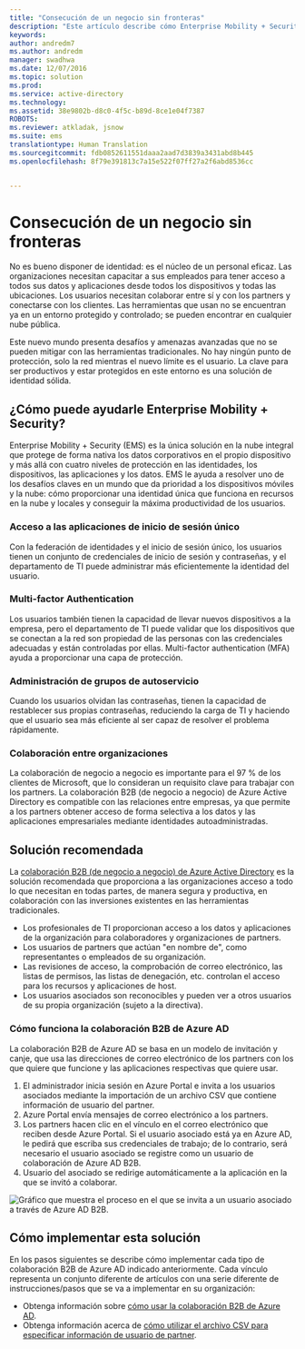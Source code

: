 ```yaml
---
title: "Consecución de un negocio sin fronteras"
description: "Este artículo describe cómo Enterprise Mobility + Security puede utilizarse para proporcionar una identidad única que funciona a través de activos locales y en la nube y mantiene la mayor productividad posible de los usuarios mediante el aprovechamiento de herramientas en Azure Active Directory."
keywords: 
author: andredm7
ms.author: andredm
manager: swadhwa
ms.date: 12/07/2016
ms.topic: solution
ms.prod: 
ms.service: active-directory
ms.technology: 
ms.assetid: 38e9802b-d8c0-4f5c-b89d-8ce1e04f7387
ROBOTS: 
ms.reviewer: atkladak, jsnow
ms.suite: ems
translationtype: Human Translation
ms.sourcegitcommit: fdb0852611551daaa2aad7d3839a3431abd8b445
ms.openlocfilehash: 8f79e391813c7a15e522f07ff27a2f6abd8536cc


---
```


# <a name="enable-business-without-borders"></a>Consecución de un negocio sin fronteras
No es bueno disponer de identidad: es el núcleo de un personal eficaz. Las organizaciones necesitan capacitar a sus empleados para tener acceso a todos sus datos y aplicaciones desde todos los dispositivos y todas las ubicaciones. Los usuarios necesitan colaborar entre sí y con los partners y conectarse con los clientes. Las herramientas que usan no se encuentran ya en un entorno protegido y controlado; se pueden encontrar en cualquier nube pública.

Este nuevo mundo presenta desafíos y amenazas avanzadas que no se pueden mitigar con las herramientas tradicionales. No hay ningún punto de protección, solo la red mientras el nuevo límite es el usuario. La clave para ser productivos y estar protegidos en este entorno es una solución de identidad sólida.

## <a name="how-can-enterprise-mobility--security-help-you"></a>¿Cómo puede ayudarle Enterprise Mobility + Security?
Enterprise Mobility + Security (EMS) es la única solución en la nube integral que protege de forma nativa los datos corporativos en el propio dispositivo y más allá con cuatro niveles de protección en las identidades, los dispositivos, las aplicaciones y los datos. EMS le ayuda a resolver uno de los desafíos claves en un mundo que da prioridad a los dispositivos móviles y la nube: cómo proporcionar una identidad única que funciona en recursos en la nube y locales y conseguir la máxima productividad de los usuarios.

### <a name="access-to-single-sign-on-applications"></a>Acceso a las aplicaciones de inicio de sesión único
Con la federación de identidades y el inicio de sesión único, los usuarios tienen un conjunto de credenciales de inicio de sesión y contraseñas, y el departamento de TI puede administrar más eficientemente la identidad del usuario.
### <a name="multi-factor-authentication"></a>Multi-factor Authentication
Los usuarios también tienen la capacidad de llevar nuevos dispositivos a la empresa, pero el departamento de TI puede validar que los dispositivos que se conectan a la red son propiedad de las personas con las credenciales adecuadas y están controladas por ellas. Multi-factor authentication (MFA) ayuda a proporcionar una capa de protección.
### <a name="self-service-group-management"></a>Administración de grupos de autoservicio
Cuando los usuarios olvidan las contraseñas, tienen la capacidad de restablecer sus propias contraseñas, reduciendo la carga de TI y haciendo que el usuario sea más eficiente al ser capaz de resolver el problema rápidamente.
### <a name="cross-organization-collaboration"></a>Colaboración entre organizaciones
La colaboración de negocio a negocio es importante para el 97 % de los clientes de Microsoft, que lo consideran un requisito clave para trabajar con los partners. La colaboración B2B (de negocio a negocio) de Azure Active Directory es compatible con las relaciones entre empresas, ya que permite a los partners obtener acceso de forma selectiva a los datos y las aplicaciones empresariales mediante identidades autoadministradas.

## <a name="recommended-solution"></a>Solución recomendada
La [colaboración B2B (de negocio a negocio) de Azure Active Directory](https://azure.microsoft.com/documentation/articles/active-directory-b2b-what-is-azure-ad-b2b/) es la solución recomendada que proporciona a las organizaciones acceso a todo lo que necesitan en todas partes, de manera segura y productiva, en colaboración con las inversiones existentes en las herramientas tradicionales.
- Los profesionales de TI proporcionan acceso a los datos y aplicaciones de la organización para colaboradores y organizaciones de partners.
- Los usuarios de partners que actúan "en nombre de", como representantes o empleados de su organización.
- Las revisiones de acceso, la comprobación de correo electrónico, las listas de permisos, las listas de denegación, etc. controlan el acceso para los recursos y aplicaciones de host.
- Los usuarios asociados son reconocibles y pueden ver a otros usuarios de su propia organización (sujeto a la directiva).

### <a name="how-azure-ad-b2b-collaboration-works"></a>Cómo funciona la colaboración B2B de Azure AD

La colaboración B2B de Azure AD se basa en un modelo de invitación y canje, que usa las direcciones de correo electrónico de los partners con los que quiere que funcione y las aplicaciones respectivas que quiere usar.

1. El administrador inicia sesión en Azure Portal e invita a los usuarios asociados mediante la importación de un archivo CSV que contiene información de usuario del partner.
2. Azure Portal envía mensajes de correo electrónico a los partners.
3. Los partners hacen clic en el vínculo en el correo electrónico que reciben desde Azure Portal. Si el usuario asociado está ya en Azure AD, le pedirá que escriba sus credenciales de trabajo; de lo contrario, será necesario el usuario asociado se registre como un usuario de colaboración de Azure AD B2B.
4. Usuario del asociado se redirige automáticamente a la aplicación en la que se invitó a colaborar.

![Gráfico que muestra el proceso en el que se invita a un usuario asociado a través de Azure AD B2B.](./media/enable-business-without-borders/enable-business-without-borders-fig1.png)

## <a name="how-to-implement-this-solution"></a>Cómo implementar esta solución
En los pasos siguientes se describe cómo implementar cada tipo de colaboración B2B de Azure AD indicado anteriormente. Cada vínculo representa un conjunto diferente de artículos con una serie diferente de instrucciones/pasos que se va a implementar en su organización:
- Obtenga información sobre [cómo usar la colaboración B2B de Azure AD](https://azure.microsoft.com/documentation/articles/active-directory-b2b-detailed-walkthrough/).
- Obtenga información acerca de [cómo utilizar el archivo CSV para especificar información de usuario de partner](https://azure.microsoft.com/en-us/documentation/articles/active-directory-b2b-references-csv-file-format/).



<!--HONumber=Dec16_HO2-->


